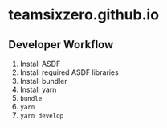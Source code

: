 # teamsixzero.github.io

## Developer Workflow
1. Install ASDF
2. Install required ASDF libraries
3. Install bundler
4. Install yarn
5. `bundle`
6. `yarn`
7. `yarn develop`
